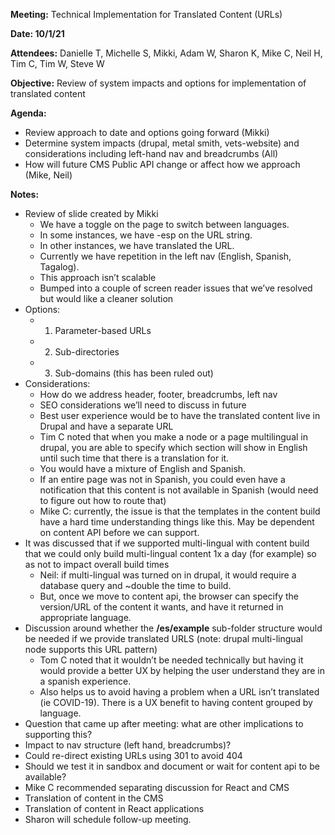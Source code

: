 **Meeting:** Technical Implementation for Translated Content (URLs) 

**Date: 10/1/21**

**Attendees:** Danielle T, Michelle S, Mikki, Adam W, Sharon K, Mike C, Neil H, Tim C, Tim W, Steve W

**Objective:** Review of system impacts and options for implementation of translated content
  
**Agenda:**
- Review approach to date and options going forward (Mikki)
- Determine system impacts (drupal, metal smith, vets-website) and considerations including left-hand nav and breadcrumbs (All)
-	How will future CMS Public API change or affect how we approach (Mike, Neil)

**Notes:**
- Review of slide created by Mikki
  - We have a toggle on the page to switch between languages.
  - In some instances, we have  -esp on the URL string.
  - In other instances, we have translated the URL. 
  - Currently we have repetition in the left nav (English, Spanish, Tagalog). 
  - This approach isn’t scalable
  - Bumped into a couple of screen reader issues that we’ve resolved but would like a cleaner solution 
- Options:
  -  1. Parameter-based URLs
  -  2. Sub-directories 
  -  3. Sub-domains (this has been ruled out)
- Considerations:
  - How do we address header, footer, breadcrumbs, left nav
  - SEO considerations we’ll need to discuss in future
  - Best user experience would be to have the translated content live in Drupal and have a separate URL
  - Tim C noted that when you make a node or a page multilingual in drupal, you are able to specify which section will show in English until such time that there is a translation for it. 
   - You would have a mixture of English and Spanish.
   -	If an entire page was not in Spanish, you could even have a notification that this content is not available in Spanish (would need to figure out how to route that)
   -	Mike C:  currently, the issue is that the templates in the content build have a hard time understanding things like this. May be dependent on content API before we can support.
-	It was discussed that if we supported multi-lingual with content build that we could only build multi-lingual content 1x a day (for example) so as not to impact overall build times
    -	Neil: if multi-lingual was turned on in drupal, it would require a database query and ~double the time to build.	
    - But, once we move to content api, the browser can specify the version/URL of the content it wants, and have it returned in appropriate language.
-	Discussion around whether the **/es/example** sub-folder structure would be needed if we provide translated URLS (note: drupal multi-lingual node supports this URL pattern)
      -	Tom C noted that it wouldn’t be needed technically but having it would provide a better UX by helping the user understand they are in a spanish experience.
      -	Also helps us to avoid having a problem when a URL isn’t translated (ie COVID-19). There is a UX benefit to having content grouped by language.
-	Question that came up after meeting: what are other implications to supporting this?	
  -	Impact to nav structure (left hand, breadcrumbs)?
  -	Could re-direct existing URLs using 301 to avoid 404
  -	Should we test it in sandbox and document or wait for content api to be available?
-	Mike C recommended separating discussion for React and CMS 
  -	Translation of content in the CMS
  -	Translation of content in React applications
-	Sharon will schedule follow-up meeting.



